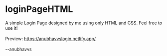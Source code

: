 # loginPageHTML

A simple Login Page designed by me using only HTML and CSS.
Feel free to use it!<br /><br />
Preview: https://anubhavvslogin.netlify.app/<br /><br />
--anubhavvs
